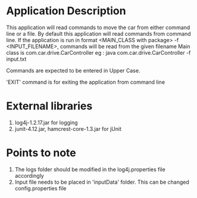 # Application Description

This application will read commands to move the car from either command line or a file. By default this application will read commands from command line. If the application is run in format <MAIN_CLASS with package> -f <INPUT_FILENAME>, commands will be read from the given filename
Main class is com.car.drive.CarController
eg : java com.car.drive.CarController -f input.txt

Commands are expected to be entered in Upper Case.

'EXIT' command is for exiting the application from command line

# External libraries

1. log4j-1.2.17.jar for logging
2. junit-4.12.jar, hamcrest-core-1.3.jar for jUnit

# Points to note
1. The logs folder should be modified in the log4j.properties file accordingly
2. Input file needs to be placed in 'inputData' folder. This can be changed config.properties file













